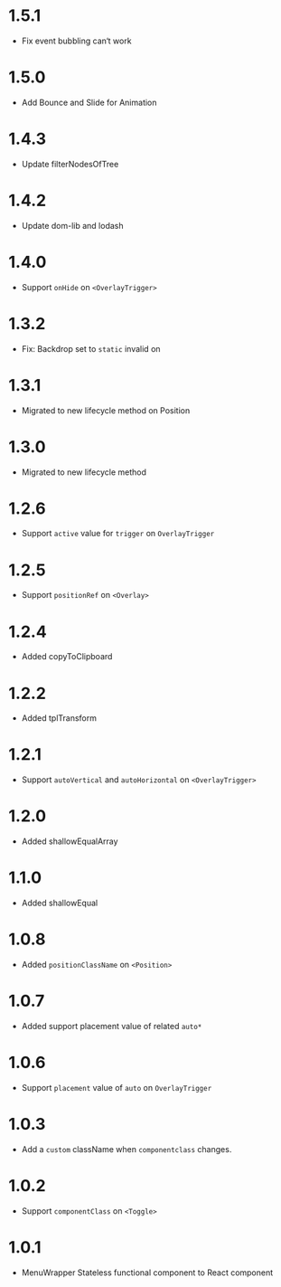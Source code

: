 # 1.5.1

- Fix event bubbling can‘t work

# 1.5.0

- Add Bounce and Slide for Animation

# 1.4.3

- Update filterNodesOfTree

# 1.4.2

- Update dom-lib and lodash

# 1.4.0

- Support `onHide` on `<OverlayTrigger>`

# 1.3.2

- Fix: Backdrop set to `static` invalid on <Model>

# 1.3.1

- Migrated to new lifecycle method on Position

# 1.3.0

- Migrated to new lifecycle method

# 1.2.6

- Support `active` value for `trigger` on `OverlayTrigger`

# 1.2.5

- Support `positionRef` on `<Overlay>`

# 1.2.4

- Added copyToClipboard

# 1.2.2

- Added tplTransform

# 1.2.1

- Support `autoVertical` and `autoHorizontal` on `<OverlayTrigger>`

# 1.2.0

- Added shallowEqualArray

# 1.1.0

- Added shallowEqual

# 1.0.8

- Added `positionClassName` on `<Position>`

# 1.0.7

- Added support placement value of related `auto*`

# 1.0.6

- Support `placement` value of `auto` on `OverlayTrigger`

# 1.0.3

- Add a `custom` className when `componentclass` changes.

# 1.0.2

- Support `componentClass` on `<Toggle>`

# 1.0.1

- MenuWrapper Stateless functional component to React component
